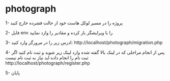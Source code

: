 # photograph


1- پروژه را در مسیر لوکل هاست خود از حالت فشرده خارج کنید

2- فایل env را با ویرایشگر باز کرده و مقادیر را وازد نمایید

3- ادرس زیر را در مرورگر وارد کنید:
	http://localhost/photograph/migration.php

4- پس از انجام مراحلی که در لینک بالا گفته شده وارد لینک زیر شوید و ثبت نام کنید اگر ثبت نام را انجام داده اید نیاز به ثبت نام نیست
	http://localhost/photograph/register.php

5- پایان
